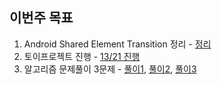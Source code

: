 ## 이번주 목표

1. Android Shared Element Transition 정리 - [정리](https://github.com/beomjo/android-study/blob/main/summary/shared_element_transition/overview.md)
2. 토이프로젝트 진행 - [13/21 진행](https://user-images.githubusercontent.com/39984656/112757926-b54fe080-9026-11eb-8311-3c473003a50e.png) 
3. 알고리즘 문제풀이 3문제 - [풀이1](https://github.com/beomjo/algorithm-study/commit/7fec2722436cb810796e84fd9f9f1f8ea00fdec5), [풀이2](https://github.com/beomjo/algorithm-study/commit/8f79695fb177fd8e0ac05aa92af67730ab063908), [풀이3](https://github.com/beomjo/algorithm-study/commit/aa2a97f36edb5813f5800092d64cd90e0c7c4b2e)